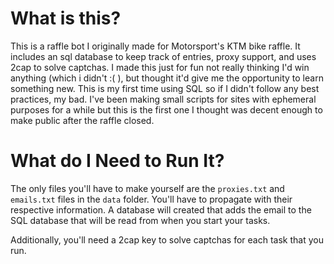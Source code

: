 # What is this?
This is a raffle bot I originally made for Motorsport's KTM bike raffle. It includes an sql database to keep track of entries, proxy support, and uses 2cap to solve captchas. I made this just for fun not really thinking I'd win anything (which i didn't :( ), but thought it'd give me the opportunity to learn something new. This is my first time using SQL so if I didn't follow any best practices, my bad. I've been making small scripts for sites with ephemeral purposes for a while but this is the first one I thought was decent enough to make public after the raffle closed.
# What do I Need to Run It?
The only files you'll have to make yourself are the `proxies.txt` and `emails.txt` files in the `data` folder. You'll have to propagate with their respective information. A database will created that adds the email to the SQL database that will be read from when you start your tasks.

Additionally, you'll need a 2cap key to solve captchas for each task that you run.
